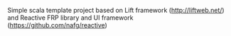 Simple scala template project based on Lift framework (http://liftweb.net/) and Reactive FRP library and UI framework (https://github.com/nafg/reactive)
